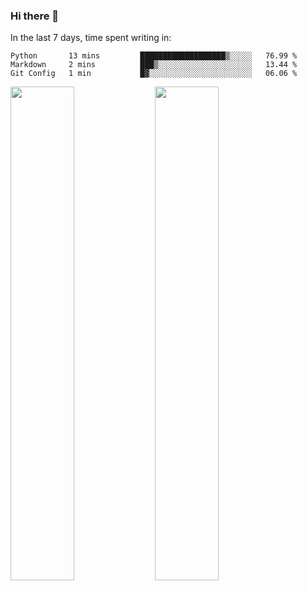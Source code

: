 ### Hi there 👋

In the last 7 days, time spent writing in:

<!--START_SECTION:waka-->
```text
Python       13 mins         ███████████████████▒░░░░░   76.99 % 
Markdown     2 mins          ███▒░░░░░░░░░░░░░░░░░░░░░   13.44 % 
Git Config   1 min           █▓░░░░░░░░░░░░░░░░░░░░░░░   06.06 % 
```
<!--END_SECTION:waka-->

<img src="https://wakatime.com/share/@jimtje/5d0c92de-08f8-4a72-8f2f-6a9693d1e318.svg" width=45% height=45%> <img src="https://wakatime.com/share/@jimtje/501498ae-bda5-4da7-a89d-b40bcdd5556d.svg" width=45% height=45%>
